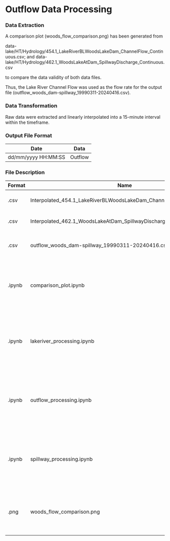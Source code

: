 # Outflow Data Processing

### Data Extraction
A comparison plot (woods_flow_comparison.png) has been generated from 

data-lake/HT/Hydrology/454.1_LakeRiverBLWoodsLakeDam_ChannelFlow_Continuous.csv; and
data-lake/HT/Hydrology/462.1_WoodsLakeAtDam_SpillwayDischarge_Continuous.csv

to compare the data validity of both data files.

Thus, the Lake River Channel Flow was used as the flow rate for the output file (outflow_woods_dam-spillway_19990311-20240416.csv).

### Data Transformation
Raw data were extracted and linearly interpolated into a 15-minute interval within the timeframe.

### Output File Format
| Date  | Data |
| ------------- | ------------- |
| dd/mm/yyyy HH:MM:SS  | Outflow  |

### File Description
| Format  | Name  | Description  |
| ------------- | ------------- | ------------- |
| .csv  | Interpolated_454.1_LakeRiverBLWoodsLakeDam_ChannelFlow_Continuous.csv  | Interpolated lake river flow |
| .csv  | Interpolated_462.1_WoodsLakeAtDam_SpillwayDischarge_Continuous.csv  | Interpolated spillway flow |
| .csv  | outflow_woods_dam-spillway_19990311-20240416.csv | Interpolated outflow of Woods Lake |
| .ipynb  | comparison_plot.ipynb | Python script written in Jupyter notebook for plotting comparison graph|
| .ipynb  | lakeriver_processing.ipynb | Python script written in Jupyter notebook for processing lake river data|
| .ipynb  | outflow_processing.ipynb | Python script written in Jupyter notebook for processing Woods lake outflow|
| .ipynb  | spillway_processing.ipynb | Python script written in Jupyter notebook for processing spillway data|
| .png  | woods_flow_comparison.png | Comparison plot between the flow of lake river and spillway |
